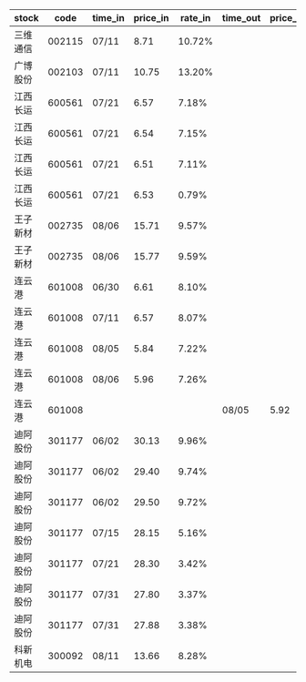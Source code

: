 |stock|code|time_in|price_in|rate_in|time_out|price_out|rate_out|person|
|---|---|---|---|---|---|---|---|---|
|三维通信|002115|07/11|8.71|10.72%||||张浩|
|广博股份|002103|07/11|10.75|13.20%||||张浩|
|江西长运|600561|07/21|6.57|7.18%||||王军|
|江西长运|600561|07/21|6.54|7.15%||||王军|
|江西长运|600561|07/21|6.51|7.11%||||王军|
|江西长运|600561|07/21|6.53|0.79%||||王军|
|王子新材|002735|08/06|15.71|9.57%||||张浩|
|王子新材|002735|08/06|15.77|9.59%||||张浩|
|连云港|601008|06/30|6.61|8.10%||||张浩|
|连云港|601008|07/11|6.57|8.07%||||张浩|
|连云港|601008|08/05|5.84|7.22%||||张浩|
|连云港|601008|08/06|5.96|7.26%||||张浩|
|连云港|601008||||08/05|5.92|7.29%|张浩|
|迪阿股份|301177|06/02|30.13|9.96%||||王军|
|迪阿股份|301177|06/02|29.40|9.74%||||王军|
|迪阿股份|301177|06/02|29.50|9.72%||||王军|
|迪阿股份|301177|07/15|28.15|5.16%||||王军|
|迪阿股份|301177|07/21|28.30|3.42%||||王军|
|迪阿股份|301177|07/31|27.80|3.37%||||王军|
|迪阿股份|301177|07/31|27.88|3.38%||||王军|
|科新机电|300092|08/11|13.66|8.28%||||张浩|



































